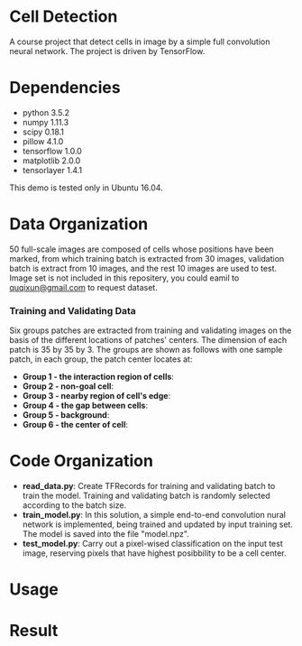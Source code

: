 # Cell Detection
A course project that detect cells in image by a simple full convolution neural network. The project is driven by TensorFlow.

# Dependencies

+ python          3.5.2
+ numpy           1.11.3
+ scipy           0.18.1
+ pillow          4.1.0
+ tensorflow      1.0.0
+ matplotlib      2.0.0
+ tensorlayer     1.4.1

This demo is tested only in Ubuntu 16.04.

# Data Organization

50 full-scale images are composed of cells whose positions have been marked, from which training batch is extracted from 30 images, validation batch is extract from 10 images, and the rest 10 images are used to test. Image set is not included in this repositery, you could eamil to quqixun@gmail.com to request dataset.

### Training and Validating Data

Six groups patches are extracted from training and validating images on the basis of the different locations of patches' centers. The dimension of each patch is 35 by 35 by 3.
The groups are shown as follows with one sample patch, in each group, the patch center locates at:
+ **Group 1 - the interaction region of cells**: 
+ **Group 2 - non-goal cell**:
+ **Group 3 - nearby region of cell's edge**:
+ **Group 4 - the gap between cells**:
+ **Group 5 - background**:
+ **Group 6 - the center of cell**:



# Code Organization

+ **read_data.py**: Create TFRecords for training and validating batch to train the model. Training and validating batch is randomly selected according to the batch size.
+ **train_model.py**: In this solution, a simple end-to-end convolution nural network is implemented, being trained and updated by input training set. The model is saved into the file "model.npz".
+ **test_model.py**: Carry out a pixel-wised classification on the input test image, reserving pixels that have highest posibbility to be a cell center.

# Usage



# Result


